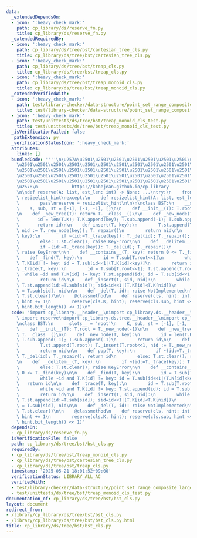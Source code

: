 ```yaml
---
data:
  _extendedDependsOn:
  - icon: ':heavy_check_mark:'
    path: cp_library/ds/reserve_fn.py
    title: cp_library/ds/reserve_fn.py
  _extendedRequiredBy:
  - icon: ':heavy_check_mark:'
    path: cp_library/ds/tree/bst/cartesian_tree_cls.py
    title: cp_library/ds/tree/bst/cartesian_tree_cls.py
  - icon: ':heavy_check_mark:'
    path: cp_library/ds/tree/bst/treap_cls.py
    title: cp_library/ds/tree/bst/treap_cls.py
  - icon: ':heavy_check_mark:'
    path: cp_library/ds/tree/bst/treap_monoid_cls.py
    title: cp_library/ds/tree/bst/treap_monoid_cls.py
  _extendedVerifiedWith:
  - icon: ':heavy_check_mark:'
    path: test/library-checker/data-structure/point_set_range_composite_large_array_treap.test.py
    title: test/library-checker/data-structure/point_set_range_composite_large_array_treap.test.py
  - icon: ':heavy_check_mark:'
    path: test/unittests/ds/tree/bst/treap_monoid_cls_test.py
    title: test/unittests/ds/tree/bst/treap_monoid_cls_test.py
  _isVerificationFailed: false
  _pathExtension: py
  _verificationStatusIcon: ':heavy_check_mark:'
  attributes:
    links: []
  bundledCode: "'''\n\u257A\u2501\u2501\u2501\u2501\u2501\u2501\u2501\u2501\u2501\u2501\
    \u2501\u2501\u2501\u2501\u2501\u2501\u2501\u2501\u2501\u2501\u2501\u2501\u2501\
    \u2501\u2501\u2501\u2501\u2501\u2501\u2501\u2501\u2501\u2501\u2501\u2501\u2501\
    \u2501\u2501\u2501\u2501\u2501\u2501\u2501\u2501\u2501\u2501\u2501\u2501\u2501\
    \u2501\u2501\u2501\u2501\u2501\u2501\u2501\u2501\u2501\u2501\u2501\u2501\u2501\
    \u2578\n             https://kobejean.github.io/cp-library               \n'''\n\
    \n\ndef reserve(A: list, est_len: int) -> None: ...\ntry:\n    from __pypy__ import\
    \ resizelist_hint\nexcept:\n    def resizelist_hint(A: list, est_len: int):\n\
    \        pass\nreserve = resizelist_hint\n\n\n\nclass BST:\n    __slots__ = 'root'\n\
    \    K, sub, st = [-1], [-1, -1], []\n\n    def __init__(T): T.root = T._new_node(-1)\n\
    \n    def _new_tree(T): return T.__class__()\n\n    def _new_node(T, key):\n \
    \       id = len(T.K); T.K.append(key); T.sub.append(-1); T.sub.append(-1)\n \
    \       return id\n\n    def insert(T, key):\n        T.st.append(T.root); T._insert(T.root<<1,\
    \ nid := T._new_node(key)); T._repair()\n        return nid\n\n    def pop(T,\
    \ key):\n        if ~(id:=T._trace(key)): T._del(id); T._repair(); return id\n\
    \        else: T.st.clear(); raise KeyError\n\n    def __delitem__(T, key):\n\
    \        if ~(id:=T._trace(key)): T._del(id); T._repair()\n        else: T.st.clear();\
    \ raise KeyError\n\n    def __contains__(T, key): return 0 <= T._find(key)\n\n\
    \    def _find(T, key):\n        id = T.sub[T.root<<1]\n        while ~id and\
    \ T.K[id] != key: id = T.sub[id<<1|(T.K[id]<key)]\n        return id\n\n    def\
    \ _trace(T, key):\n        id = T.sub[T.root<<1]; T.st.append(T.root)\n      \
    \  while ~id and T.K[id] != key: T.st.append(id); id = T.sub[id<<1|(T.K[id]<key)]\n\
    \        return id\n\n    def _insert(T, sid, nid):\n        while ~T.sub[sid]:\
    \ T.st.append(id:=T.sub[sid]); sid=id<<1|(T.K[id]<T.K[nid])\n        id, T.sub[sid]\
    \ = T.sub[sid], nid\n\n    def _del(T, id): raise NotImplemented\n\n    def _repair(T):\
    \ T.st.clear()\n\n    @classmethod\n    def reserve(cls, hint: int):\n       \
    \ hint += 1\n        reserve(cls.K, hint); reserve(cls.sub, hint << 1); reserve(cls.st,\
    \ hint.bit_length() << 1)\n"
  code: "import cp_library.__header__\nimport cp_library.ds.__header__\nfrom cp_library.ds.reserve_fn\
    \ import reserve\nimport cp_library.ds.tree.__header__\nimport cp_library.ds.tree.bst.__header__\n\
    \nclass BST:\n    __slots__ = 'root'\n    K, sub, st = [-1], [-1, -1], []\n\n\
    \    def __init__(T): T.root = T._new_node(-1)\n\n    def _new_tree(T): return\
    \ T.__class__()\n\n    def _new_node(T, key):\n        id = len(T.K); T.K.append(key);\
    \ T.sub.append(-1); T.sub.append(-1)\n        return id\n\n    def insert(T, key):\n\
    \        T.st.append(T.root); T._insert(T.root<<1, nid := T._new_node(key)); T._repair()\n\
    \        return nid\n\n    def pop(T, key):\n        if ~(id:=T._trace(key)):\
    \ T._del(id); T._repair(); return id\n        else: T.st.clear(); raise KeyError\n\
    \n    def __delitem__(T, key):\n        if ~(id:=T._trace(key)): T._del(id); T._repair()\n\
    \        else: T.st.clear(); raise KeyError\n\n    def __contains__(T, key): return\
    \ 0 <= T._find(key)\n\n    def _find(T, key):\n        id = T.sub[T.root<<1]\n\
    \        while ~id and T.K[id] != key: id = T.sub[id<<1|(T.K[id]<key)]\n     \
    \   return id\n\n    def _trace(T, key):\n        id = T.sub[T.root<<1]; T.st.append(T.root)\n\
    \        while ~id and T.K[id] != key: T.st.append(id); id = T.sub[id<<1|(T.K[id]<key)]\n\
    \        return id\n\n    def _insert(T, sid, nid):\n        while ~T.sub[sid]:\
    \ T.st.append(id:=T.sub[sid]); sid=id<<1|(T.K[id]<T.K[nid])\n        id, T.sub[sid]\
    \ = T.sub[sid], nid\n\n    def _del(T, id): raise NotImplemented\n\n    def _repair(T):\
    \ T.st.clear()\n\n    @classmethod\n    def reserve(cls, hint: int):\n       \
    \ hint += 1\n        reserve(cls.K, hint); reserve(cls.sub, hint << 1); reserve(cls.st,\
    \ hint.bit_length() << 1)"
  dependsOn:
  - cp_library/ds/reserve_fn.py
  isVerificationFile: false
  path: cp_library/ds/tree/bst/bst_cls.py
  requiredBy:
  - cp_library/ds/tree/bst/treap_monoid_cls.py
  - cp_library/ds/tree/bst/cartesian_tree_cls.py
  - cp_library/ds/tree/bst/treap_cls.py
  timestamp: '2025-05-21 18:01:52+09:00'
  verificationStatus: LIBRARY_ALL_AC
  verifiedWith:
  - test/library-checker/data-structure/point_set_range_composite_large_array_treap.test.py
  - test/unittests/ds/tree/bst/treap_monoid_cls_test.py
documentation_of: cp_library/ds/tree/bst/bst_cls.py
layout: document
redirect_from:
- /library/cp_library/ds/tree/bst/bst_cls.py
- /library/cp_library/ds/tree/bst/bst_cls.py.html
title: cp_library/ds/tree/bst/bst_cls.py
---
```

